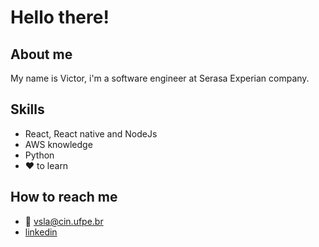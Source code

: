 
# Hello there!

## About me

My name is Victor, i'm a software engineer at Serasa Experian company.

## Skills

- React, React native and NodeJs
- AWS knowledge
- Python
- ❤️ to learn 

## How to reach me

- 💌 vsla@cin.ufpe.br
- [linkedin](https://www.linkedin.com/in/victor-sena-de-lima-attar-a54160161/)

<!--
**vsla/vsla** is a ✨ _special_ ✨ repository because its `README.md` (this file) appears on your GitHub profile.

Here are some ideas to get you started:

- 🔭 I’m currently working on ...
- 🌱 I’m currently learning ...
- 👯 I’m looking to collaborate on ...
- 🤔 I’m looking for help with ...
- 💬 Ask me about ...
- 📫 How to reach me: ...
- 😄 Pronouns: ...
- ⚡ Fun fact: ...
-->
